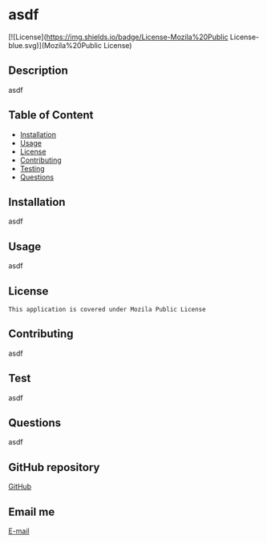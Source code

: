 
  
  # asdf

  [![License](https://img.shields.io/badge/License-Mozila%20Public License-blue.svg)](Mozila%20Public License)

  ## Description
  asdf

  ## Table of Content

  * [Installation](#installation)
  * [Usage](#usage)
  * [License](#license)
  * [Contributing](#contributing)
  * [Testing](#testing)
  * [Questions](#questions)

  ## Installation
  asdf

  ## Usage
  asdf

  ## License
  
    This application is covered under Mozila Public License

  ## Contributing
  asdf

  ## Test
  asdf

  ## Questions
  asdf

  ## GitHub repository
  [GitHub](asdf)

  ## Email me
  [E-mail](mailto:sadf)


